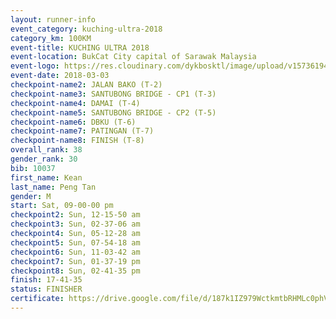 ```yaml
--- 
layout: runner-info 
event_category: kuching-ultra-2018 
category_km: 100KM 
event-title: KUCHING ULTRA 2018 
event-location: BukCat City capital of Sarawak Malaysia 
event-logo: https://res.cloudinary.com/dykbosktl/image/upload/v1573619473/Logo/kuching-ultra-2018-logo_tlpvm5.png 
event-date: 2018-03-03 
checkpoint-name2: JALAN BAKO (T-2) 
checkpoint-name3: SANTUBONG BRIDGE - CP1 (T-3) 
checkpoint-name4: DAMAI (T-4) 
checkpoint-name5: SANTUBONG BRIDGE - CP2 (T-5) 
checkpoint-name6: DBKU (T-6) 
checkpoint-name7: PATINGAN (T-7) 
checkpoint-name8: FINISH (T-8) 
overall_rank: 38
gender_rank: 30
bib: 10037
first_name: Kean
last_name: Peng Tan
gender: M
start: Sat, 09-00-00 pm
checkpoint2: Sun, 12-15-50 am
checkpoint3: Sun, 02-37-06 am
checkpoint4: Sun, 05-12-28 am
checkpoint5: Sun, 07-54-18 am
checkpoint6: Sun, 11-03-42 am
checkpoint7: Sun, 01-37-19 pm
checkpoint8: Sun, 02-41-35 pm
finish: 17-41-35
status: FINISHER
certificate: https://drive.google.com/file/d/187k1IZ979WctkmtbRHMLc0phVPUbDaB7/view?usp=sharing
--- 
```

